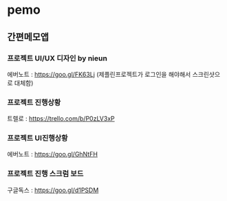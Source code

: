 # pemo
## 간편메모앱

### 프로젝트 UI/UX 디자인 by nieun
에버노트  :  https://goo.gl/FK63Lj
(제플린프로젝트가 로그인을 해야해서 스크린샷으로 대체함)

### 프로젝트 진행상황
트렐로   :   https://trello.com/b/P0zLV3xP

### 프로젝트 UI진행상황
에버노트   :   https://goo.gl/GhNtFH

### 프로젝트 진행 스크럼 보드
구글독스   :   https://goo.gl/d1PSDM
